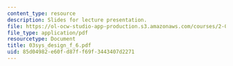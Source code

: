 ```yaml
---
content_type: resource
description: Slides for lecture presentation.
file: https://ol-ocw-studio-app-production.s3.amazonaws.com/courses/2-008-design-and-manufacturing-ii-spring-2004/85d04982e60fd87ff69f3443407d2271_03sys_design_f_6.pdf
file_type: application/pdf
resourcetype: Document
title: 03sys_design_f_6.pdf
uid: 85d04982-e60f-d87f-f69f-3443407d2271
---
```

